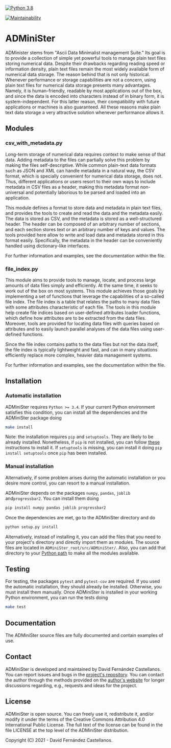 [![Python 3.8](https://github.com/kastellane/ADMiniSter/actions/workflows/CI.yml/badge.svg)](https://github.com/kastellane/ADMiniSter/actions/workflows/CI.yml)

[![Maintainability](https://api.codeclimate.com/v1/badges/6cdde69f7a09ee0665f9/maintainability)](https://codeclimate.com/github/kastellane/ADMiniSter/maintainability)

# ADMiniSter

ADMinister stems from "Ascii Data Minimalist management Suite." Its goal is to provide
a collection of simple yet powerful tools to manage plain text files storing numerical data.
Despite their drawbacks regarding reading speed or information density, plain text files remain 
the most widely available form of numerical data storage. The reason behind that is not only 
historical. Whenever performance or storage capabilities are not a concern, 
using plain text files for numerical data storage presents many advantages. Namely,
it is human-friendly, readable by most applications out of the box, and since the data is encoded 
into characters instead of in binary form, it is system-independent. For this latter 
reason, their compatibility with future applications or machines is also guaranteed. 
All these reasons make plain text data storage a very attractive solution whenever performance allows it. 



## Modules

### csv_with_metadata.py

Long-term storage of numerical data requires context to make sense of that data. 
Adding metadata to the files can partially solve this problem by making the files 
self-descriptive. While common plain-text data formats such as JSON and XML can 
handle metadata in a natural way, the CSV format, which is specially convenient 
for numerical data storage, does not. Thus, different applications or users resort
to their own ways to include metadata in CSV files as a header, making this 
metadata format non-universal and potentially laborious to be parsed and loaded
into an application.

This module defines a format to store data and metadata in plain text files, and
provides the tools to create and read the data and the metadata easily.
The data is stored as CSV, and the metadata is 
stored as a well-structured header. The header can be composed of an arbitrary number 
of sections, and each section stores text or an arbitrary number of keys and values.
The tools provided here allow to write and load data and metadata stored in this
format easily. Specifically, the metadata in the header can be conveniently handled
using dictionary-like interfaces.

For further information and examples, see the documentation within the file.

### file_index.py

This module aims to provide tools to manage, locate, and process
large amounts of data files simply and efficiently. At the same time,
it seeks to work out of the box on most systems. This module achieves those goals 
by implementing a set of functions that leverage the capabilities of a so-called file index.
The file index is a table that relates the paths to many data files with some attributes 
characteristic of each file. The tools in this module help create file indices 
based on user-defined attributes loader functions, which define how attributes are to be extracted
 from the data files. Moreover, tools are provided for locating data files with queries based on 
attributes and to easily launch parallel analyses of the data files using user-defined
functions.

Since the file index contains paths to the data files but not the data itself, the file index is 
typically lightweight and fast, and can in many situations efficiently replace more
complex, heavier data management systems.


For further information and examples, see the documentation within the file.


## Installation

### Automatic installation
ADMiniSter requires `Python >= 3.4`. If your current Python environment satisfies this
condition, you can install all the dependencies and the ADMiniSter package doing

```sh
make install
```

Note: the installation requires `pip` and `setuptools`. They are likely to be
already installed. Nonetheless, if `pip` is not installed, you can follow 
[these](https://pip.pypa.io/en/stable/installation/) instructions to install it.
If `setuptools` is missing, you can install it doing `pip install setuptools` once
`pip` has been installed.

### Manual installation
Alternatively, if some problem arises during the automatic installation or you desire
more control, you can resort to a manual installation.

ADMiniSter depends on the packages `numpy`, `pandas`, `joblib` and`progressbar2`. 
You can install them doing

```sh
pip install numpy pandas joblib progressbar2
```

Once the dependencies are met, go to the ADMiniSter directory and do

```sh
python setup.py install
```

Alternatively, instead of installing it, you can add the files that you need to your project's
directory and directly import them as modules. The source files are located in 
`ADMiniSter_root/src/ADMiniSter/`. Also, you can add that
directory to your [Python path](https://docs.python.org/3/using/cmdline.html#envvar-PYTHONPATH)
to make all the modules available.


## Testing

For testing, the packages `pytest` and `pytest-cov` are required. If you used the
automatic installation, they should already be installed. Otherwise, you must
install them manually. Once ADMiniSter is installed in your working Python environment,
you can run the tests doing

```sh
make test
```

## Documentation
The ADMiniSter source files are fully documented and contain examples of use.

## Contact
ADMiniSter is developed and maintained by David Fernández Castellanos. You can report issues and bugs 
in the [project's repository](https://github.com/kastellane/ADMiniSter). You can contact the author 
through the methods provided on the [author's website] for longer discussions regarding, e.g., 
requests and ideas for the project.


## License
ADMiniSter is open source. You can freely use it, redistribute it, and/or modify it
under the terms of the Creative Commons Attribution 4.0 International Public 
License. The full text of the license can be found in the file LICENSE at the 
top level of the ADMiniSter distribution.
 
Copyright (C) 2021  - David Fernández Castellanos.


   [author's website]: <https://www.dfcastellanos.com/>
   
